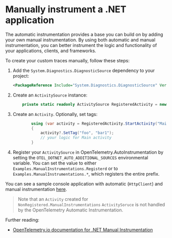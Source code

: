 # Manually instrument a .NET application

The automatic instrumentation provides a base you can build on by adding your own
manual instrumentation. By using both automatic and manual instrumentation, you can
better instrument the logic and functionality of your applications, clients,
and frameworks.

To create your custom traces manually, follow these steps:

1. Add the `System.Diagnostics.DiagnosticSource` dependency to your project:

    ```xml
    <PackageReference Include="System.Diagnostics.DiagnosticSource" Version="6.0.0" />
    ```

2. Create an `ActivitySource` instance:

    ```csharp
        private static readonly ActivitySource RegisteredActivity = new ActivitySource("Examples.ManualInstrumentations.Registered");
    ```

3. Create an `Activity`. Optionally, set tags:

    ```csharp
            using (var activity = RegisteredActivity.StartActivity("Main"))
            {
                activity?.SetTag("foo", "bar1");
                // your logic for Main activity
            }
    ```

4. Register your `ActivitySource` in OpenTelemetry.AutoInstrumentation
by setting the `OTEL_DOTNET_AUTO_ADDITIONAL_SOURCES` environmental variable.
You can set the value to either `Examples.ManualInstrumentations.Registerd`
or to `Examples.ManualInstrumentations.*`, which registers the entire prefix.

You can see a sample console application with automatic (`HttpClient`) and manual
instrumentation [here](../examples/ManualInstrumenation/Examples.ManualInstrumentations).

> Note that an `Activity` created for `NonRegistered.ManualInstrumentations`
`ActivitySoruce` is not handled by the OpenTelemetry Automatic Instrumentation.

Further reading:

- [OpenTelemetry.io documentation for .NET Manual Instrumentation](https://opentelemetry.io/docs/instrumentation/net/manual/#setting-up-an-activitysource)
